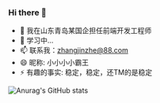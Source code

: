 ### Hi there 👋

- 🔭 我在山东青岛某国企担任前端开发工程师
- 🌱 学习中...
- 📫 联系我：zhangjinzhe@88.com
- 😄 昵称: 小小小小霸王
- ⚡ 有趣的事实: 稳定，稳定，还TM的是稳定  

![Anurag's GitHub stats](https://github-readme-stats.vercel.app/api?username=izhangjinzhe&show_icons=true&count_private=true)
